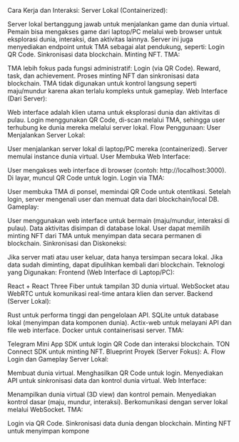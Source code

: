 Cara Kerja dan Interaksi:
Server Lokal (Containerized):

Server lokal bertanggung jawab untuk menjalankan game dan dunia virtual.
Pemain bisa mengakses game dari laptop/PC melalui web browser untuk eksplorasi dunia, interaksi, dan aktivitas lainnya.
Server ini juga menyediakan endpoint untuk TMA sebagai alat pendukung, seperti:
Login QR Code.
Sinkronisasi data blockchain.
Minting NFT.
TMA:

TMA lebih fokus pada fungsi administratif:
Login (via QR Code).
Reward, task, dan achievement.
Proses minting NFT dan sinkronisasi data blockchain.
TMA tidak digunakan untuk kontrol langsung seperti maju/mundur karena akan terlalu kompleks untuk gameplay.
Web Interface (Dari Server):

Web interface adalah klien utama untuk eksplorasi dunia dan aktivitas di pulau.
Login menggunakan QR Code, di-scan melalui TMA, sehingga user terhubung ke dunia mereka melalui server lokal.
Flow Penggunaan:
User Menjalankan Server Lokal:

User menjalankan server lokal di laptop/PC mereka (containerized).
Server memulai instance dunia virtual.
User Membuka Web Interface:

User mengakses web interface di browser (contoh: http://localhost:3000).
Di layar, muncul QR Code untuk login.
Login via TMA:

User membuka TMA di ponsel, memindai QR Code untuk otentikasi.
Setelah login, server mengenali user dan memuat data dari blockchain/local DB.
Gameplay:

User menggunakan web interface untuk bermain (maju/mundur, interaksi di pulau).
Data aktivitas disimpan di database lokal.
User dapat memilih minting NFT dari TMA untuk menyimpan data secara permanen di blockchain.
Sinkronisasi dan Diskoneksi:

Jika server mati atau user keluar, data hanya tersimpan secara lokal.
Jika data sudah diminting, dapat dipulihkan kembali dari blockchain.
Teknologi yang Digunakan:
Frontend (Web Interface di Laptop/PC):

React + React Three Fiber untuk tampilan 3D dunia virtual.
WebSocket atau WebRTC untuk komunikasi real-time antara klien dan server.
Backend (Server Lokal):

Rust untuk performa tinggi dan pengelolaan API.
SQLite untuk database lokal (menyimpan data komponen dunia).
Actix-web untuk melayani API dan file web interface.
Docker untuk containerisasi server.
TMA:

Telegram Mini App SDK untuk login QR Code dan interaksi blockchain.
TON Connect SDK untuk minting NFT.
Blueprint Proyek (Server Fokus):
A. Flow Login dan Gameplay
Server Lokal:

Membuat dunia virtual.
Menghasilkan QR Code untuk login.
Menyediakan API untuk sinkronisasi data dan kontrol dunia virtual.
Web Interface:

Menampilkan dunia virtual (3D view) dan kontrol pemain.
Menyediakan kontrol dasar (maju, mundur, interaksi).
Berkomunikasi dengan server lokal melalui WebSocket.
TMA:

Login via QR Code.
Sinkronisasi data dunia dengan blockchain.
Minting NFT untuk menyimpan kompone
